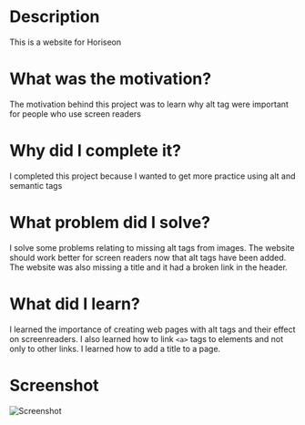 # Description
This is a website for Horiseon
# What was the motivation?
The motivation behind this project was to learn why alt tag were important for people who use screen readers
# Why did I complete it?
I completed this project because I wanted to get more practice using alt and semantic tags
# What problem did I solve?
I solve some problems relating to missing alt tags from images. The website should work better for screen readers now that alt tags have been added. The website was also missing a title and it had a broken link in the header.
# What did I learn?
I learned the importance of creating web pages with alt tags and their effect on screenreaders. I also learned how to link `<a>` tags to elements and not only to other links. I learned how to add a title to a page.
# Screenshot
![Screenshot](screenshot.jpg)

